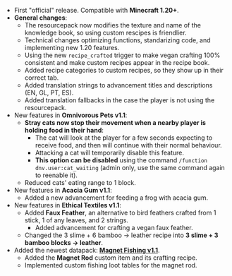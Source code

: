 
- First "official" release. Compatible with **Minecraft 1.20+**.
- **General changes**:
  - The resourcepack now modifies the texture and name of the knowledge book, so using custom rescipes is friendlier.
  - Technical changes optimizing functions, standarizing code, and implementing new 1.20 features.
  - Using the new `recipe_crafted` trigger to make vegan crafting 100% consistent and make custom recipes appear in the recipe book.
  - Added recipe categories to custom recipes, so they show up in their correct tab.
  - Added translation strings to advancement titles and descriptions (EN, GL, PT, ES).
  - Added translation fallbacks in the case the player is not using the resourcepack.
- New features in **Omnivorous Pets v1.1**:
  - **Stray cats now stop their movement when a nearby player is holding food in their hand**: 
    - The cat will look at the player for a few seconds expecting to receive food, and then will continue with their normal behaviour.
    - Attacking a cat will temporarily disable this feature.
    - **This option can be disabled** using the command `/function dnv.user:cat_waiting` (admin only, use the same command again to reenable it).
  - Reduced cats' eating range to 1 block.
- New features in **Acacia Gum v1.1**:
  - Added a new advancement for feeding a frog with acacia gum.
- New features in **Ethical Textiles v1.1**:
  - Added **Faux Feather**, an alternative to bird feathers crafted from 1 stick, 1 of any leaves, and 2 strings.
    - Added advancement for crafting a vegan faux feather.
  - Changed the 3 slime + 6 bamboo -> leather recipe into **3 slime + 3 bamboo blocks -> leather**.
- Added the newest datapack: **[Magnet Fishing v1.1](daenvil.github.io/MCDatapacks/magnet_fishing.html)**.
  - Added the **Magnet Rod** custom item and its crafting recipe.
  - Implemented custom fishing loot tables for the magnet rod.